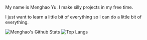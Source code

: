 My name is Menghao Yu. I make silly projects in my free time.

I just want to learn a little bit of everything so I can do a little bit of everything. 




![Menghao's Github Stats](https://github-readme-stats.vercel.app/api?username=menghaoyu2002&count_private=true&show_icons=true&theme=github_dark&hide_title=false&line_height=28.5)  ![Top Langs](https://github-readme-stats.vercel.app/api/top-langs/?username=menghaoyu2002&langs_count=10&layout=compact&exclude_repo=csc258-frogger,better-dotfiles&theme=github_dark&size_weight=1&count_weight=0)
